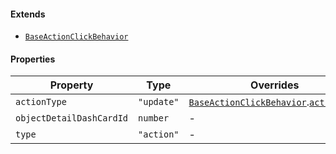 #### Extends

* [`BaseActionClickBehavior`](./generated/html/BaseActionClickBehavior.md)

#### Properties

| Property                                                     | Type       | Overrides                                                                                                                                       | Inherited from                                                                                                                      |
| ------------------------------------------------------------ | ---------- | ----------------------------------------------------------------------------------------------------------------------------------------------- | ----------------------------------------------------------------------------------------------------------------------------------- |
| <a id="actiontype"></a> `actionType`                         | `"update"` | [`BaseActionClickBehavior`](./generated/html/BaseActionClickBehavior.md).[`actionType`](./generated/html/BaseActionClickBehavior.md#actiontype) | -                                                                                                                                   |
| <a id="objectdetaildashcardid"></a> `objectDetailDashCardId` | `number`   | -                                                                                                                                               | -                                                                                                                                   |
| <a id="type"></a> `type`                                     | `"action"` | -                                                                                                                                               | [`BaseActionClickBehavior`](./generated/html/BaseActionClickBehavior.md).[`type`](./generated/html/BaseActionClickBehavior.md#type) |
